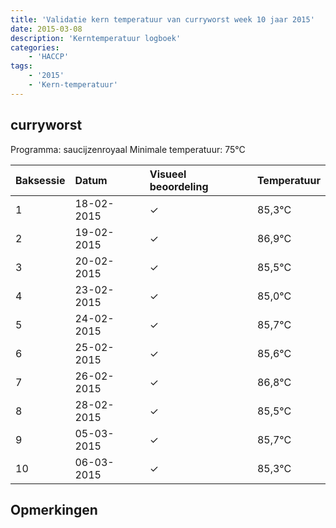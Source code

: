 ```yaml
---
title: 'Validatie kern temperatuur van curryworst week 10 jaar 2015'
date: 2015-03-08
description: 'Kerntemperatuur logboek'
categories:
    - 'HACCP'
tags:
    - '2015'
    - 'Kern-temperatuur'
---
```


## curryworst

Programma: saucijzenroyaal
Minimale temperatuur: 75°C

| Baksessie | Datum | Visueel beoordeling | Temperatuur |
|:---|:---|:---|:---|
| 1 | 18-02-2015 | &check; | 85,3°C |
| 2 | 19-02-2015 | &check; | 86,9°C |
| 3 | 20-02-2015 | &check; | 85,5°C |
| 4 | 23-02-2015 | &check; | 85,0°C |
| 5 | 24-02-2015 | &check; | 85,7°C |
| 6 | 25-02-2015 | &check; | 85,6°C |
| 7 | 26-02-2015 | &check; | 86,8°C |
| 8 | 28-02-2015 | &check; | 85,5°C |
| 9 | 05-03-2015 | &check; | 85,7°C |
| 10 | 06-03-2015 | &check; | 85,3°C |

## Opmerkingen


